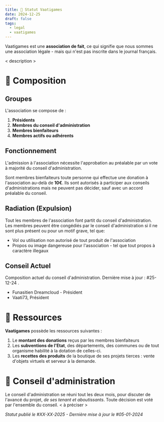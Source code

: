 ```yaml
---
title: 📜 Statut Vaatigames
date: 2024-12-25
draft: false
tags:
  - legal
  - vaatigames
---
```


Vaatigames est une **association de fait**, ce qui signifie que nous sommes une association légale - mais qui n'est pas inscrite dans le journal français.

< description >

# 👥 Composition
## Groupes
L'association se compose de :

1. **Présidents**
2. **Membres du conseil d'administration**
3. **Membres bienfaiteurs**
4. **Membres actifs ou adhérents**

## Fonctionnement
L'admission à l'association nécessite l'approbation au préalable par un vote à majorité du conseil d'administration.

Sont membres bienfaiteurs toute personne qui effectue une donation à l'association au-delà de **10€**. Ils sont autorisés à participer aux conseils d'administrations mais ne peuvent pas décider, sauf avec un accord préalable du conseil.

## Radiation (Expulsion)
Tout les membres de l'association font partit du conseil d'administration. Les membres peuvent être congédiés par le conseil d'administration si il ne sont plus présent ou pour un motif grave, tel que:

- Vol ou utilisation non autorisé de tout produit de l'association
- Propos ou image dangereuse pour l'association - tel que tout propos à caractère illegaux

## Conseil Actuel
Composition actuel du conseil d'administration. Dernière mise à jour : #25-12-24 .

- Funasitien Dreamcloud - Président
- Vaati73, Président


# 🛒 Ressources
**Vaatigames** possède les ressources suivantes :
1. Le **montant des donations** reçus par les membres bienfaiteurs
2. Les **subventions de l'Etat**, des départements, des communes ou de tout organisme habilité à la dotation de celles-ci.
3. Les **recettes des produits** de la boutique de ses projets tierces : vente d'objets virtuels et serveur à la demande.

# 📖 Conseil d'administration
Le conseil d'administration se réuni tout les deux mois, pour discuter de l'avancé du projet, *de ses tenant et aboutissants*.
Toute décision est voté par l'ensemble du conseil. 
< à préciser >

*Statut publié le #XX-XX-2025 - Dernière mise à jour le #05-01-2024*

